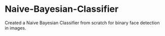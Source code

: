 # Naive-Bayesian-Classifier
Created a Naive Bayesian Classifier from scratch for binary face detection in images.
